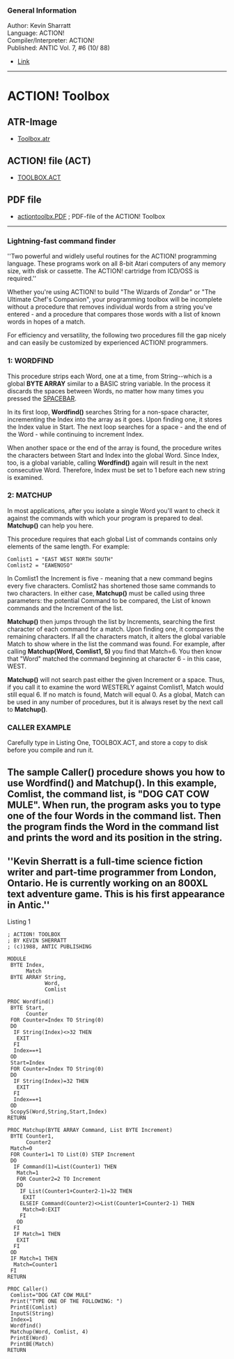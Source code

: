 ### General Information  
Author:	Kevin Sharratt  
Language: ACTION!  
Compiler/Interpreter: ACTION!  
Published: ANTIC Vol. 7, #6 (10/ 88)  
- [Link](http://www.atarimagazines.com/v7n6/actiontoolbox.html)  
---
# ACTION! Toolbox  
## ATR-Image  
- [Toolbox.atr](attachments/Toolbox.atr)  
## ACTION! file (ACT)  
- [TOOLBOX.ACT](attachments/TOOLBOX.ACT)  
## PDF file  
- [actiontoolbx.PDF](attachments/actiontoolbx.PDF) ; PDF-file of the ACTION! Toolbox  
---
### Lightning-fast command finder  
  
''Two powerful and widlely useful routines for the ACTION! programming language. These programs work on all 8-bit Atari computers of any memory size, with disk or cassette. The ACTION! cartridge from ICD/OSS is required.''  
  
  
  
Whether you're using ACTION! to build "The Wizards of Zondar" or "The Ultimate Chef's Companion", your programming toolbox will be incomplete without a procedure that removes individual words from a string you've entered - and a procedure that compares those words with a list of known words in hopes of a match.  
  
For efficiency and versatility, the following two procedures fill the gap nicely and can easily be customized by experienced ACTION! programmers.  
  
### 1: WORDFIND  
  
This procedure strips each Word, one at a time, from String--which is a global __BYTE ARRAY__ similar to a BASIC string variable. In the process it discards the spaces between Words, no matter how many times you pressed the [SPACEBAR](../SPACEBAR/index.md).  
  
In its first loop, __Wordfind()__ searches String for a non-space character, incrementing the Index into the array as it goes. Upon finding one, it stores the Index value in Start. The next loop searches for a space - and the end of the Word - while continuing to increment Index.  
  
When another space or the end of the array is found, the procedure writes the characters between Start and Index into the global Word. Since Index, too, is a global variable, calling __Wordfind()__ again will result in the next consecutive Word. Therefore, Index must be set to 1 before each new string is examined.  
  
### 2: MATCHUP  
  
In most applications, after you isolate a single Word you'll want to check it against the commands with which your program is prepared to deal. __Matchup()__ can help you here.  
  
This procedure requires that each global List of commands contains only elements of the same length. For example:  
```
Comlist1 = "EAST WEST NORTH SOUTH"
Comlist2 = "EAWENOSO"
```
In Comlist1 the Increment is five - meaning that a new command begins every five characters. Comlist2 has shortened those same commands to two characters. In either case, __Matchup()__ must be called using three parameters: the potential Command to be compared, the List of known commands and the Increment of the list.  
  
__Matchup()__ then jumps through the list by Increments, searching the first character of each command for a match. Upon finding one, it compares the remaining characters. If all the characters match, it alters the global variable Match to show where in the list the command was found. For example, after calling __Matchup(Word, Comlist1, 5)__ you find that Match=6. You then know that "Word" matched the command beginning at character 6 - in this case, WEST.  
  
__Matchup()__ will not search past either the given Increment or a space. Thus, if you call it to examine the word WESTERLY against Comlist1, Match would still equal 6. If no match is found, Match will equal 0. As a global, Match can be used in any number of procedures, but it is always reset by the next call to __Matchup()__.  
  
### CALLER EXAMPLE  
  
Carefully type in Listing One, TOOLBOX.ACT, and store a copy to disk before you compile and run it.  
  
The sample __Caller()__ procedure shows you how to use __Wordfind()__ and __Matchup()__. In this example, Comlist, the command list, is "DOG CAT COW MULE". When run, the program asks you to type one of the four Words in the command list. Then the program finds the Word in the command list and prints the word and its position in the string.  
---
''Kevin Sherratt is a full-time science fiction writer and part-time programmer from London, Ontario. He is currently working on an 800XL text adventure game. This is his first appearance in Antic.''  
---
Listing 1  
```
; ACTION! TOOLBOX
; BY KEVIN SHERRATT
; (c)1988, ANTIC PUBLISHING

MODULE
 BYTE Index,
      Match
 BYTE ARRAY String,
            Word,
            Comlist

PROC Wordfind()
 BYTE Start,
      Counter
 FOR Counter=Index TO String(0)
 DO
  IF String(Index)<>32 THEN
   EXIT
  FI
  Index==+1
 OD
 Start=Index
 FOR Counter=Index TO String(0)
 DO
  IF String(Index)=32 THEN
   EXIT
  FI
  Index==+1
 OD
 ScopyS(Word,String,Start,Index)
RETURN

PROC Matchup(BYTE ARRAY Command, List BYTE Increment)
 BYTE Counter1,
      Counter2
 Match=0
 FOR Counter1=1 TO List(0) STEP Increment
 DO
  IF Command(1)=List(Counter1) THEN
   Match=1
   FOR Counter2=2 TO Increment
   DO
    IF List(Counter1+Counter2-1)=32 THEN
     EXIT
    ELSEIF Command(Counter2)<>List(Counter1+Counter2-1) THEN
     Match=0:EXIT
    FI
   OD
  FI
  IF Match=1 THEN
   EXIT
  FI
 OD
 IF Match=1 THEN
  Match=Counter1
 FI
RETURN

PROC Caller()
 Comlist="DOG CAT COW MULE"
 Print("TYPE ONE OF THE FOLLOWING: ")
 PrintE(Comlist)
 InputS(String)
 Index=1
 Wordfind()
 Matchup(Word, Comlist, 4)
 PrintE(Word)
 PrintBE(Match)
RETURN
```
